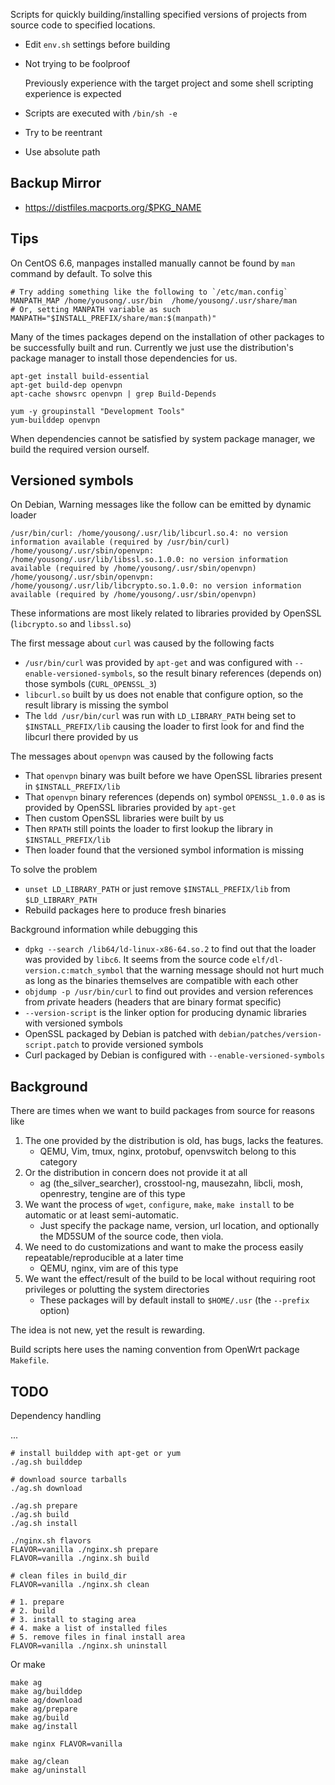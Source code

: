 Scripts for quickly building/installing specified versions of projects from source code to specified locations.

- Edit `env.sh` settings before building
- Not trying to be foolproof

	Previously experience with the target project and some shell scripting experience is expected

- Scripts are executed with `/bin/sh -e`
- Try to be reentrant
- Use absolute path

## Backup Mirror

- https://distfiles.macports.org/$PKG_NAME

## Tips

On CentOS 6.6, manpages installed manually cannot be found by `man` command by default.  To solve this

	# Try adding something like the following to `/etc/man.config`
	MANPATH_MAP	/home/yousong/.usr/bin	/home/yousong/.usr/share/man
	# Or, setting MANPATH variable as such
	MANPATH="$INSTALL_PREFIX/share/man:$(manpath)"

Many of the times packages depend on the installation of other packages to be successfully built and run.  Currently we just use the distribution's package manager to install those dependencies for us.

	apt-get install build-essential
	apt-get build-dep openvpn
	apt-cache showsrc openvpn | grep Build-Depends

	yum -y groupinstall "Development Tools"
	yum-builddep openvpn

When dependencies cannot be satisfied by system package manager, we build the required version ourself.

## Versioned symbols

On Debian, Warning messages like the follow can be emitted by dynamic loader

	/usr/bin/curl: /home/yousong/.usr/lib/libcurl.so.4: no version information available (required by /usr/bin/curl)
	/home/yousong/.usr/sbin/openvpn: /home/yousong/.usr/lib/libssl.so.1.0.0: no version information available (required by /home/yousong/.usr/sbin/openvpn)
	/home/yousong/.usr/sbin/openvpn: /home/yousong/.usr/lib/libcrypto.so.1.0.0: no version information available (required by /home/yousong/.usr/sbin/openvpn)

These informations are most likely related to libraries provided by OpenSSL (`libcrypto.so` and `libssl.so`)

The first message about `curl` was caused by the following facts

- `/usr/bin/curl` was provided by `apt-get` and was configured with `--enable-versioned-symbols`, so the result binary references (depends on) those symbols (`CURL_OPENSSL_3`)
- `libcurl.so` built by us does not enable that configure option, so the result library is missing the symbol
- The `ldd /usr/bin/curl` was run with `LD_LIBRARY_PATH` being set to `$INSTALL_PREFIX/lib` causing the loader to first look for and find the libcurl there provided by us

The messages about `openvpn` was caused by the following facts

- That `openvpn` binary was built before we have OpenSSL libraries present in `$INSTALL_PREFIX/lib`
- That `openvpn` binary references (depends on) symbol `OPENSSL_1.0.0` as is provided by OpenSSL libraries provided by `apt-get`
- Then custom OpenSSL libraries were built by us
- Then `RPATH` still points the loader to first lookup the library in `$INSTALL_PREFIX/lib`
- Then loader found that the versioned symbol information is missing

To solve the problem

- `unset LD_LIBRARY_PATH` or just remove `$INSTALL_PREFIX/lib` from `$LD_LIBRARY_PATH`
- Rebuild packages here to produce fresh binaries

Background information while debugging this

- `dpkg --search /lib64/ld-linux-x86-64.so.2` to find out that the loader was provided by `libc6`.  It seems from the source code `elf/dl-version.c:match_symbol` that the warning message should not hurt much as long as the binaries themselves are compatible with each other
- `objdump -p /usr/bin/curl` to find out provides and version references from *p*rivate headers (headers that are binary format specific)
- `--version-script` is the linker option for producing dynamic libraries with versioned symbols
- OpenSSL packaged by Debian is patched with `debian/patches/version-script.patch` to provide versioned symbols
- Curl packaged by Debian is configured with `--enable-versioned-symbols`

## Background

There are times when we want to build packages from source for reasons like

1. The one provided by the distribution is old, has bugs, lacks the features.
	- QEMU, Vim, tmux, nginx, protobuf, openvswitch belong to this category
2. Or the distribution in concern does not provide it at all
	- ag (the_silver_searcher), crosstool-ng, mausezahn, libcli, mosh, openrestry, tengine are of this type
3. We want the process of `wget`, `configure`, `make`, `make install` to be automatic or at least semi-automatic.
	- Just specify the package name, version, url location, and optionally the MD5SUM of the source code, then viola.
4. We need to do customizations and want to make the process easily repeatable/reproducible at a later time
	- QEMU, nginx, vim are of this type
5. We want the effect/result of the build to be local without requiring root privileges or polutting the system directories
	- These packages will by default install to `$HOME/.usr` (the `--prefix` option)

The idea is not new, yet the result is rewarding.

Build scripts here uses the naming convention from OpenWrt package `Makefile`.

## TODO

Dependency handling

...

	# install builddep with apt-get or yum
	./ag.sh builddep

	# download source tarballs
	./ag.sh download

	./ag.sh prepare
	./ag.sh build
	./ag.sh install

	./nginx.sh flavors
	FLAVOR=vanilla ./nginx.sh prepare
	FLAVOR=vanilla ./nginx.sh build

	# clean files in build_dir
	FLAVOR=vanilla ./nginx.sh clean

	# 1. prepare
	# 2. build
	# 3. install to staging area
	# 4. make a list of installed files
	# 5. remove files in final install area
	FLAVOR=vanilla ./nginx.sh uninstall

Or make

	make ag
	make ag/builddep
	make ag/download
	make ag/prepare
	make ag/build
	make ag/install

	make nginx FLAVOR=vanilla

	make ag/clean
	make ag/uninstall

